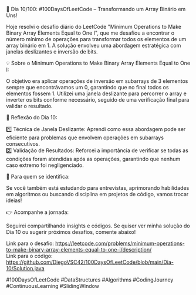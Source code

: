 🚀 Dia 10/100: #100DaysOfLeetCode – Transformando um Array Binário em Uns!  

Hoje resolvi o desafio diário do LeetCode "Minimum Operations to Make Binary Array Elements Equal to One I", que me desafiou a encontrar o número mínimo de operações para transformar todos os elementos de um array binário em 1. A solução envolveu uma abordagem estratégica com janelas deslizantes e inversão de bits.  

💡 Sobre o Minimum Operations to Make Binary Array Elements Equal to One I:  

O objetivo era aplicar operações de inversão em subarrays de 3 elementos sempre que encontrávamos um 0, garantindo que no final todos os elementos fossem 1. Utilizei uma janela deslizante para percorrer o array e inverter os bits conforme necessário, seguido de uma verificação final para validar o resultado.  

🌟 Reflexão do Dia 10:  

1️⃣ Técnica de Janela Deslizante: Aprendi como essa abordagem pode ser eficiente para problemas que envolvem operações em subarrays consecutivos.  
2️⃣ Validação de Resultados: Reforcei a importância de verificar se todas as condições foram atendidas após as operações, garantindo que nenhum caso extremo foi negligenciado.  

📌 Para quem se identifica:  

Se você também está estudando para entrevistas, aprimorando habilidades em algoritmos ou buscando disciplina em projetos de código, vamos trocar ideias!  

👉 Acompanhe a jornada:  

Seguirei compartilhando insights e códigos. Se quiser ver minha solução do Dia 10 ou sugerir próximos desafios, comente abaixo!  

Link para o desafio: https://leetcode.com/problems/minimum-operations-to-make-binary-array-elements-equal-to-one-i/description/  
Link para o código: https://github.com/DiegoVSC42/100DaysOfLeetCode/blob/main/Dia-10/Solution.java  

#100DaysOfLeetCode #DataStructures #Algorithms #CodingJourney #ContinuousLearning #SlidingWindow
